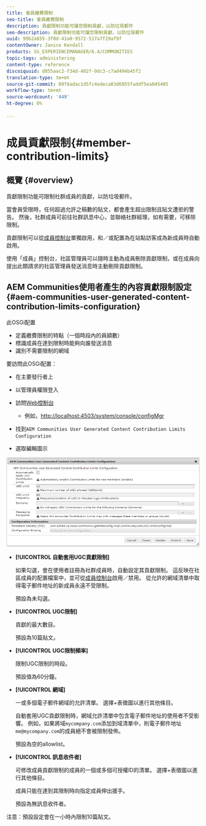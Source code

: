 ```yaml
---
title: 會員繳費限制
seo-title: 會員繳費限制
description: 貢獻限制功能可讓您限制貢獻，以防垃圾郵件
seo-description: 貢獻限制功能可讓您限制貢獻，以防垃圾郵件
uuid: 99b2a855-3f0d-41a0-9572-517a7f29af9f
contentOwner: Janice Kendall
products: SG_EXPERIENCEMANAGER/6.4/COMMUNITIES
topic-tags: administering
content-type: reference
discoiquuid: d855aac2-f34d-402f-9dc3-c7ad494b45f2
translation-type: tm+mt
source-git-commit: 09f8adac1d5fc4edeca03d6955faddf5ea045405
workflow-type: tm+mt
source-wordcount: '449'
ht-degree: 0%

---
```



# 成員貢獻限制{#member-contribution-limits}

## 概覽 {#overview}

貢獻限制功能可限制社群成員的貢獻，以防垃圾郵件。

當會員受限時，任何超過允許之稿數的貼文，都會產生超出限制且貼文遭拒的警告。 然後，社群成員可前往社群訊息中心，並聯絡社群經理，如有需要，可移除限制。

貢獻限制可以從[成員控制台](members.md)單獨啟用，和／或配置為在站點訪客成為新成員時自動啟用。

使用「成員」控制台，社區管理員可以隨時主動為成員刪除貢獻限制，或在成員向提出此類請求的社區管理員發送消息時主動刪除貢獻限制。

## AEM Communities使用者產生的內容貢獻限制設定{#aem-communities-user-generated-content-contribution-limits-configuration}

此OSGi配置

* 定義繳費限制的特點（一個時段內的員額數）
* 標識成員在達到限制時能夠向誰發送消息
* 識別不需要限制的網域

要訪問此OSGi配置：

* 在主要發行者上
* 以管理員權限登入
* 訪問[Web控制台](../../help/sites-deploying/configuring-osgi.md)

   * 例如，[http://localhost:4503/system/console/configMgr](http://localhost:4503/system/console/configMgr)

* 找到`AEM Communities User Generated Content Contribution Limits Configuration`
* 選取編輯圖示

![chlimage_1-127](assets/chlimage_1-127.png)

* **[!UICONTROL 自動套用UGC貢獻限制]**

   如果勾選，會在使用者註冊為社群成員時，自動設定其貢獻限制。 這反映在社區成員的配置檔案中，並可從[成員控制台](members.md)啟用／禁用。 從允許的網域清單中取得電子郵件地址的新成員永遠不受限制。

   預設為未勾選。

* **[!UICONTROL UGC限制]**

   貢獻的最大數目。

   預設為10篇貼文。

* **[!UICONTROL UGC限制頻率]**

   限制UGC限制的時段。

   預設值為60分鐘。

* **[!UICONTROL 網域]**

   一或多個電子郵件網域的允許清單。 選擇+表徵圖以進行其他條目。

   自動套用UGC貢獻限制時，網域允許清單中包含電子郵件地址的使用者不受影響。 例如，如果將域`mycompany.com`添加到域清單中，則電子郵件地址`me@mycompany.com`的成員絕不會被限制發佈。

   預設為空的allowlist。

* **[!UICONTROL 訊息收件者]**

   可修改成員貢獻限制的成員的一個或多個可授權ID的清單。 選擇+表徵圖以進行其他條目。

   成員只能在達到其限制時向指定成員伸出援手。

   預設為無訊息收件者。

注意：預設設定會在一小時內限制10篇貼文。
